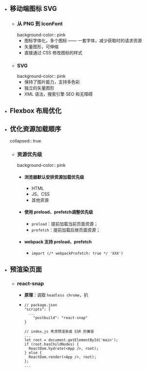 - ## 移动端图标 SVG
	- ### 从 PNG 到 IconFont
	  background-color:: pink
		- 图标字体化，多个图标 —— 一套字体，减少获取时的请求资源
		- 矢量图形，可伸缩
		- 直接通过 CSS 修改图标的样式
	- ### SVG
	  background-color:: pink
		- 保持了图片能力，支持多色彩
		- 独立的矢量图形
		- XML 语法，搜索引擎 SEO 和无障碍
- ## Flexbox 布局优化
- ## 优化资源加载顺序
  collapsed:: true
	- ### 资源优先级
	  background-color:: pink
		- #### 浏览器默认安排资源加载优先级
			- HTML
			- <head> JS、CSS
			- 其他资源
		- #### 使用 preload、prefetch调整优先级
			- `preload`：提前加载当前页面资源；
			- `prefetch`：提前加载后继页面资源；
		- #### webpack 支持 preload、prefetch
			- ```
			  import (/* webpackPrefetch: true */ 'XXX')
			  ```
- ## 预渲染页面
	- ### react-snap
		- **原理**：调取 `headless chrome`，扒
		- ```
		  // package.json
		  "scripts": {
		  	...
		      "postbuild": "react-snap"
		  }
		  
		  // index.js 考虑预渲染或 SSR 的兼容
		  ...
		  let root = document.getElementById('main');
		  if (root.hasChildNodes) {
		  	ReactDom.hydrate(<App />, root);
		  } else {
		  	ReactDom.render(<App />, root);
		  };
		  ...
		  ```